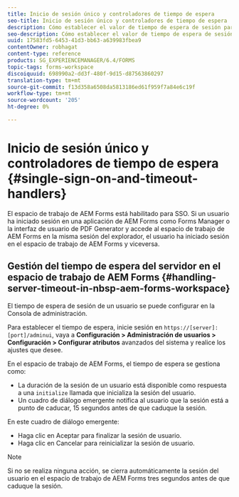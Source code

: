 ```yaml
---
title: Inicio de sesión único y controladores de tiempo de espera
seo-title: Inicio de sesión único y controladores de tiempo de espera
description: Cómo establecer el valor de tiempo de espera de sesión para el espacio de trabajo de AEM Forms.
seo-description: Cómo establecer el valor de tiempo de espera de sesión para el espacio de trabajo de AEM Forms.
uuid: 17583fd5-6453-41d3-bb63-a639983fbea9
contentOwner: robhagat
content-type: reference
products: SG_EXPERIENCEMANAGER/6.4/FORMS
topic-tags: forms-workspace
discoiquuid: 698990a2-dd3f-480f-9d15-d87563860297
translation-type: tm+mt
source-git-commit: f13d358a6508da5813186ed61f959f7a84e6c19f
workflow-type: tm+mt
source-wordcount: '205'
ht-degree: 0%

---
```



# Inicio de sesión único y controladores de tiempo de espera {#single-sign-on-and-timeout-handlers}

El espacio de trabajo de AEM Forms está habilitado para SSO. Si un usuario ha iniciado sesión en una aplicación de AEM Forms como Forms Manager o la interfaz de usuario de PDF Generator y accede al espacio de trabajo de AEM Forms en la misma sesión del explorador, el usuario ha iniciado sesión en el espacio de trabajo de AEM Forms y viceversa.

## Gestión del tiempo de espera del servidor en el espacio de trabajo de AEM Forms {#handling-server-timeout-in-nbsp-aem-forms-workspace}

El tiempo de espera de sesión de un usuario se puede configurar en la Consola de administración.

Para establecer el tiempo de espera, inicie sesión en `https://[server]:[port]/adminui`, vaya a **Configuración > Administración de usuarios > Configuración > Configurar atributos** avanzados del sistema y realice los ajustes que desee.

En el espacio de trabajo de AEM Forms, el tiempo de espera se gestiona como:

* La duración de la sesión de un usuario está disponible como respuesta a una `initialize` llamada que inicializa la sesión del usuario.
* Un cuadro de diálogo emergente notifica al usuario que la sesión está a punto de caducar, 15 segundos antes de que caduque la sesión.

En este cuadro de diálogo emergente:

* Haga clic en Aceptar para finalizar la sesión de usuario.
* Haga clic en Cancelar para reinicializar la sesión de usuario.

>[!NOTE]
>
>Si no se realiza ninguna acción, se cierra automáticamente la sesión del usuario en el espacio de trabajo de AEM Forms tres segundos antes de que caduque la sesión.
